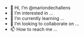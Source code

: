 - 👋 Hi, I’m @mariondechallens
- 👀 I’m interested in ...
- 🌱 I’m currently learning ...
- 💞️ I’m looking to collaborate on ...
- 📫 How to reach me ...

<!---
mariondechallens/mariondechallens is a ✨ special ✨ repository because its `README.md` (this file) appears on your GitHub profile.
You can click the Preview link to take a look at your changes.
--->
